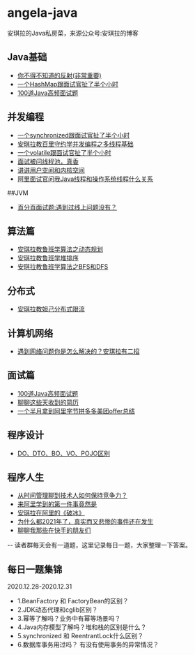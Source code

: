 # angela-java
安琪拉的Java私房菜，来源公众号:安琪拉的博客

## Java基础
- [你不得不知道的反射(非常重要)](https://mp.weixin.qq.com/s/emvj2YBNhBbVAhn77K6K1w)
- [一个HashMap跟面试官扯了半个小时](https://mp.weixin.qq.com/s/oRx-8XXbgage9Hf97WrDQQ)
- [100道Java高频面试题](https://mp.weixin.qq.com/s/o_-o9U4byF3uX23on6meOQ)

## 并发编程
- [一个synchronized跟面试官扯了半个小时](https://mp.weixin.qq.com/s/ts2Pjz3VpWm50kY-Ru7iTA)
- [安琪拉教百里守约学并发编程之多线程基础](https://mp.weixin.qq.com/s/TSnYdiwUvqTZ8XamvVLuiQ)
- [一个volatile跟面试官扯了半个小时](https://mp.weixin.qq.com/s/DiEftiV_kTOlR4YmD4pggg)
- [面试被问线程池，真香](https://mp.weixin.qq.com/s/xtVKp9fUoIs8d94-5P2pEA)
- [讲讲用户空间和内核空间](https://mp.weixin.qq.com/s/dK_at5_VSWP2oiIBWowXFQ)
- [阿里面试官问我Java线程和操作系统线程什么关系](https://mp.weixin.qq.com/s/Gxqnf5vjyaI8eSYejm7zeQ)

##JVM
- [百分百面试题:遇到过线上问题没有？](https://mp.weixin.qq.com/s/3ooT9wHfg0lGlLNuQiw2pQ)

## 算法篇
- [安琪拉教鲁班学算法之动态规划](https://mp.weixin.qq.com/s/tU8YGTWslkX2S-OteuF_eg)
- [安琪拉教鲁班学堆排序](https://mp.weixin.qq.com/s/F6QMQ80e-uOqf4e7w1sJXQ)
- [安琪拉教鲁班学算法之BFS和DFS](https://mp.weixin.qq.com/s/DDykWss77VkacZzNBGbKkg)

## 分布式
- [安琪拉教妲己分布式限流](https://mp.weixin.qq.com/s/dfI9h8bdYgZ60UeByphhYQ)

## 计算机网络
- [遇到网络问题你是怎么解决的？安琪拉有二招](https://mp.weixin.qq.com/s/z9O62VQn75Rhk5vS42AD-Q)

## 面试篇
- [100道Java高频面试题](https://mp.weixin.qq.com/s/o_-o9U4byF3uX23on6meOQ)
- [聊聊这些天收到的简历](https://mp.weixin.qq.com/s/jTHwYIqiR_xMMxBVX-SOjQ)
- [一个半月拿到阿里字节拼多多美团offer总结](https://mp.weixin.qq.com/s/LR1eD8VoAltRKxoeynyOvw)

## 程序设计
- [DO、DTO、BO、VO、POJO区别](https://mp.weixin.qq.com/s/MWY2z3k7mTSvAWDrD8ma5w)


## 程序人生
- [从时间管理聊到技术人如何保持竞争力？](https://mp.weixin.qq.com/s/JC54l0dhDUiHnolFgCNTUA)
- [来阿里学到的第一件事竟然是](https://mp.weixin.qq.com/s/oUMFGSH-vPC7G0EyQ333cg)
- [安琪拉在阿里的《破冰》](https://mp.weixin.qq.com/s/tzY0xzDA4XAzExQ3Xavnnw)
- [为什么都2021年了，真实而又悲惨的事件还在发生](https://mp.weixin.qq.com/s/anvlfqKwSdolFOIggZKEzg)
- [聊聊我那些在快手的朋友们](https://mp.weixin.qq.com/s/clJRIKpY1IfsIFdPb7QLZw)

-- 读者群每天会有一道题，这里记录每日一题，大家整理一下答案。
## 每日一题集锦
2020.12.28-2020.12.31
- 1.BeanFactory 和 FactoryBean的区别？
- 2.JDK动态代理和cglib区别？
- 3.幂等了解吗？业务中有幂等场景吗？
- 4.Java内存模型了解吗？堆和栈的区别是什么？
- 5.synchronized 和 ReentrantLock什么区别？
- 6.数据库事务用过吗？ 有没有使用事务的异常情况？

